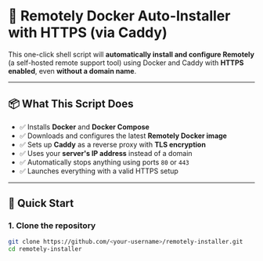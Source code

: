 # 🔐 Remotely Docker Auto-Installer with HTTPS (via Caddy)

This one-click shell script will **automatically install and configure Remotely** (a self-hosted remote support tool) using Docker and Caddy with **HTTPS enabled**, even **without a domain name**.

---

## 📦 What This Script Does

- ✅ Installs **Docker** and **Docker Compose**
- ✅ Downloads and configures the latest **Remotely Docker image**
- ✅ Sets up **Caddy** as a reverse proxy with **TLS encryption**
- ✅ Uses your **server's IP address** instead of a domain
- ✅ Automatically stops anything using ports `80` or `443`
- ✅ Launches everything with a valid HTTPS setup

---

## 🚀 Quick Start

### 1. Clone the repository
```bash
git clone https://github.com/<your-username>/remotely-installer.git
cd remotely-installer
